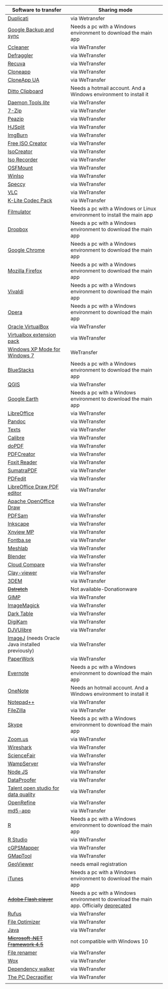 | Software to transfer                     | Sharing mode                                                  |
| ------------------------------------------------------------ | ------------------------------------------------------------ |
| [Duplicati](https://www.duplicati.com/)                      | via Wetransfer                                                   |
| [Google Backup and sync](https://www.google.com/drive/download/backup-and-sync/) | Needs a pc with a Windows environment to download the main app                                         |
| [Ccleaner](https://www.ccleaner.com/)                        | via WeTransfer                                                   |
| [Defraggler](https://www.ccleaner.com/defraggler)            | via WeTransfer                                                   |
| [Recuva](https://www.ccleaner.com/recuva)                    | via WeTransfer                                                   |
| [Cloneapp](http://www.mirinsoft.com/download/category/2-cloneapp) | via WeTransfer                                                       |
| [CloneApp UA](http://www.mirinsoft.com/download/category/13-ca-ua) | via WeTransfer                                                       |
| [Ditto Clipboard](https://www.microsoft.com/en-us/p/ditto-clipboard/9nblggh3zbjq?rtc=1&ranMID=24542&ranEAID=TnL5HPStwNw&ranSiteID=TnL5HPStwNw-xUPCRvXAQestQG5TTcXtoQ&epi=TnL5HPStwNw-xUPCRvXAQestQG5TTcXtoQ&irgwc=1&OCID=AID2000142_aff_7593_1243925&tduid=(ir__wwnolxiwuskfryltkk0sohzj0e2xg3nagvo3xfww00)(7593)(1243925)(TnL5HPStwNw-xUPCRvXAQestQG5TTcXtoQ)()&irclickid=_wwnolxiwuskfryltkk0sohzj0e2xg3nagvo3xfww00&activetab=pivot:overviewtab) | Needs a hotmail account. And a Windows environment to install it |
| [Daemon Tools _lite_](https://www.daemon-tools.cc/products/dtLite) | via WeTransfer                                                             |
| [7-Zip](https://www.7-zip.org/)                              | via WeTransfer                                                              |
| [Peazip](https://www.peazip.org/)                            | via WeTransfer                                                              |
| [HJSplit](https://www.usitility.com/es/hjsplit/)             | via WeTransfer                                                              |
| [ImgBurn](http://www.imgburn.com/)                           | via WeTransfer                                                             |
| [Free ISO Creator](http://www.minidvdsoft.com/isocreator/download_free_iso_creator.html) | via WeTransfer                                                             |
| [IsoCreator](https://sourceforge.net/projects/iso-creator-cs/) | via WeTransfer                                                             |
| [Iso Recorder](http://isorecorder.alexfeinman.com/#/)        | via WeTransfer                                                             |
| [OSFMount](https://www.osforensics.com/tools/mount-disk-images.html) |  via WeTransfer                                                             |
| [WinIso](http://www.winiso.com/products/winiso-free.html)    |  via WeTransfer                                                             |
| [Speccy](https://www.ccleaner.com/speccy)                    | via WeTransfer                                                              |
| [VLC](http://www.videolan.org)                               | via WeTransfer                                                   |
| [K-Lite Codec Pack](https://codecguide.com/download_kl.htm)  | via WeTransfer                                                              |
| [Filmulator](https://github.com/CarVac/filmulator-gui/releases) | Needs a pc with a Windows or Linux environment to install the main app                       |
| [Dropbox](https://dropbox.com/)                              | Needs a pc with a Windows environment to download the main app |
| [Google Chrome](https://www.google.com/intl/es-419/chrome/)  | Needs a pc with a Windows environment to download the main app                                                             |
| [Mozilla Firefox](https://www.mozilla.org/es-AR/firefox/)    | Needs a pc with a Windows environment to download the main app                                                             |
| [Vivaldi](https://vivaldi.com/)                              | Needs a pc with a Windows environment to download the main app                                                             |
| [Opera](https://www.opera.com/es)                            | Needs a pc with a Windows environment to download the main app                                                             |
| [Oracle VirtualBox](https://www.virtualbox.org)              | via WeTransfer                                                   |
| [Virtualbox extension pack](https://www.virtualbox.org/wiki/Downloads) | via WeTransfer                                                   |
| [Windows XP Mode for Windows 7](https://www.microsoft.com/es-ar/download/details.aspx?id=8002) | WeTransfer                                                   |
| [BlueStacks](https://www.bluestacks.com/bluestacks-android-n.html) | Needs a pc with a Windows environment to download the main app |
| [QGIS](https://qgis.org/en/site/)                            | via WeTransfer                                                   |
| [Google Earth](https://www.google.com/intl/es-419_ALL/earth/versions/#earth-pro) | Needs a pc with a Windows environment to download the main app |
| [LibreOffice](https://www.libreoffice.org/download/download/) | via WeTransfer                                                             |
| [Pandoc](https://pandoc.org/installing.html)                 | via WeTransfer                                                   |
| [Texts](http://www.texts.io/Texts-1.5.msi)                   | via WeTransfer                                                              |
| [Calibre](https://calibre-ebook.com/download)                | via WeTransfer                                                              |
| [doPDF](https://www.dopdf.com/download.html)                 | via WeTransfer                                                              |
| [PDFCreator](https://www.pdfforge.org/pdfcreator/download)   | via WeTransfer                                                              |
| [Foxit Reader](https://www.foxitsoftware.com/downloads/#Foxit-Reader/) | via WeTransfer                                                   |
| [SumatraPDF](https://www.sumatrapdfreader.org/download.html) | via WeTransfer                                                              |
| [PDFedit](http://pdfedit.cz/en/pdfedit_windows.html)         | via WeTransfer                                                              |
| [LibreOffice Draw PDF editor](https://www.libreoffice.org/download/download/) |  via WeTransfer                                                             |
| [Apache OpenOffice Draw](https://www.openoffice.org/es/producto/draw.html) | via WeTransfer                                                             |
| [PDFSam](https://pdfsam.org/es/download-pdfsam-basic/)       |  via WeTransfer                                                             |
| [Inkscape](https://inkscape.org/release/)                    | via WeTransfer                                                   |
| [Xnview MP](https://www.xnview.com/en/xnviewmp/)             | via WeTransfer                                                              |
| [Fontba.se](https://fontba.se/)                              |  via WeTransfer                                                             |
| [Meshlab](http://www.meshlab.net)                            | via WeTransfer                                                   |
| [Blender](https://www.blender.org)                           | via WeTransfer                                                   |
| [Cloud Compare](http://www.cloudcompare.org/release/index.html) | via WeTransfer                                                   |
| [Clay-viewer](https://github.com/pissang/clay-viewer/releases) | via WeTransfer                                                   |
| [3DEM](http://www.hangsim.com/files/3dem_setup.exe)          | via WeTransfer                                                   |
| ~~[Dstretch](http://www.dstretch.com)~~                          | Not available-Donationware           |
| [GIMP](https://www.gimp.org/)                                | via WeTransfer                                                   |
| [ImageMagick](https://imagemagick.org/script/download.php#windows) | via WeTransfer                                                   |
| [Dark Table](https://www.darktable.org/install/#windows)     | via WeTransfer                                                             |
| [DigiKam](https://www.digikam.org/download/)                 | via WeTransfer                                                   |
| [DJVUlibre](https://sourceforge.net/projects/djvu/files/DjVuLibre_Windows/) | via WeTransfer                                                             |
| [ImageJ](https://imagej.nih.gov/ij/) (needs Oracle Java installed previously) | via WeTransfer                                                   |
| [PaperWork](https://openpaper.work/en-us/)                   | via WeTransfer                                                             |
| [Evernote](https://evernote.com)                             | Needs a pc with a Windows environment to download the main app                                                             |
| [OneNote](https://www.microsoft.com/en-us/p/onenote/9wzdncrfhvjl?ranMID=24542&ranEAID=TnL5HPStwNw&ranSiteID=TnL5HPStwNw-0bWFkjY_lWttiRhTw72ecw&epi=TnL5HPStwNw-0bWFkjY_lWttiRhTw72ecw&irgwc=1&OCID=AID2000142_aff_7593_1243925&tduid=(ir__wwnolxiwuskfryltkk0sohzj0e2xg3nobfo3xfww00)(7593)(1243925)(TnL5HPStwNw-0bWFkjY_lWttiRhTw72ecw)()&irclickid=_wwnolxiwuskfryltkk0sohzj0e2xg3nobfo3xfww00&activetab=pivot:overviewtab) | Needs an hotmail account. And a Windows environment to install it |
| [Notepad++](https://notepad-plus-plus.org/downloads/)        | via WeTransfer                                                   |
| [FileZilla](https://filezilla-project.org/)                  | via WeTransfer                                                             |
| [Skype](https://www.skype.com/es/get-skype/)                 | Needs a pc with a Windows environment to download the main app |
| [Zoom.us](https://zoom.us/download#client_4meeting)          | via WeTransfer                                                   |
| [Wireshark](https://www.wireshark.org/#download)             | via WeTransfer                                                   |
| [ScienceFair](https://github.com/sciencefair-land/sciencefair)                   | via WeTransfer                                                   |
| [WampServer](http://www.wampserver.com/en/#download-wrapper) | via WeTransfer                                                   |
| [Node JS](https://nodejs.org/es/download/)  | via WeTransfer                                                   |
| [DataProofer](https://github.com/dataproofer/Dataproofer/releases) | via WeTransfer                                                   |
| [Talent open studio for data quality](https://www.talend.com/products/data-quality/data-quality-open-studio/) | via WeTransfer                                                             |
| [OpenRefine](http://openrefine.org/download.html)            | via WeTransfer                                                             |
| [md5-app](https://github.com/mhmdkrmabd/md5-app/releases)    | via WeTransfer                                                             |
| [R](http://cran.r-project.org/mirrors.html)                  | Needs a pc with a Windows environment to download the main app |
| [R Studio](https://rstudio.com/products/rstudio/download/)   | via WeTransfer                                                   |
| [cGPSMapper](https://www.gpsfiledepot.com/tools/cgpsmapper.php) | via WeTransfer                                                             |
| [GMapTool](https://www.gmaptool.eu/en/content/windows-setup) | via WeTransfer                                                             |
| [GeoViewer](https://www.extensis.com/download-geoviewer)     | needs email registration                                                            |
| [iTunes](https://www.apple.com/la/itunes/)                   | Needs a pc with a Windows environment to download the main app |
| ~~[Adobe Flash player](https://get.adobe.com/es/flashplayer/)~~  | Needs a pc with a Windows environment to download the main app. Officially [deprecated](https://www.adobe.com/es/products/flashplayer/end-of-life.html)|
| [Rufus](https://rufus.ie/)                                   | via WeTransfer                                                             |
| [File Optimizer](https://sourceforge.net/projects/nikkhokkho/files/latest/download) | via WeTransfer                                                             |
| [Java](https://www.java.com/es/download/)                    | via WeTransfer                                                   |
| ~~[Microsoft .NET Framework 4.5](https://www.microsoft.com/es-ar/download/details.aspx?id=30653)~~ | not compatible with Windows 10                                                             |
| [File renamer](http://www.joejoesoft.com/vcms/108/)          | via WeTransfer                                                             |
| [Wox](https://github.com/Wox-launcher/Wox/releases)          | via WeTransfer                                                   |
| [Dependency walker](http://www.dependencywalker.com/)        | via WeTransfer                                                   |
| [The PC Decrapifier](https://www.pcdecrapifier.com/)         | via WeTransfer                                                   |
|  |  |
